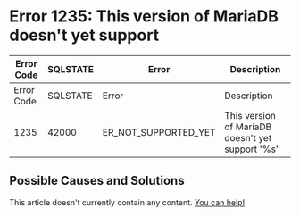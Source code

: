 
# Error 1235: This version of MariaDB doesn't yet support


| Error Code | SQLSTATE | Error | Description |
| --- | --- | --- | --- |
| Error Code | SQLSTATE | Error | Description |
| 1235 | 42000 | ER_NOT_SUPPORTED_YET | This version of MariaDB doesn't yet support '%s' |




## Possible Causes and Solutions


This article doesn't currently contain any content. [You can help!](/en/writing-and-editing-knowledge-base-articles/)

